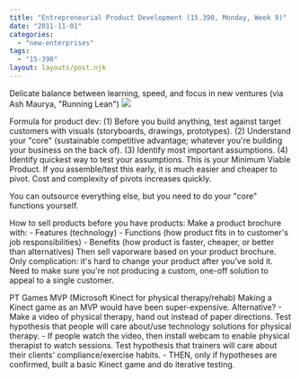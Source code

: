 ```yaml
---
title: "Entrepreneurial Product Development (15.390, Monday, Week 9)"
date: "2011-11-01"
categories: 
  - "new-enterprises"
tags: 
  - "15-390"
layout: layouts/post.njk
---
```


Delicate balance between learning, speed, and focus in new ventures (via Ash Maurya, "Running Lean") ![](images/speed-learning-focus.png)

Formula for product dev: (1) Before you build anything, test against target customers with visuals (storyboards, drawings, prototypes). (2) Understand your "core" (sustainable competitive advantage; whatever you're building your business on the back of). (3) Identify most important assumptions. (4) Identify quickest way to test your assumptions. This is your Minimum Viable Product. If you assemble/test this early, it is much easier and cheaper to pivot. Cost and complexity of pivots increases quickly.

You can outsource everything else, but you need to do your "core" functions yourself.

How to sell products before you have products: Make a product brochure with: - Features (technology) - Functions (how product fits in to customer's job responsibilities) - Benefits (how product is faster, cheaper, or better than alternatives) Then sell vaporware based on your product brochure. Only complication: it's hard to change your product after you've sold it. Need to make sure you're not producing a custom, one-off solution to appeal to a single customer.

PT Games MVP (Microsoft Kinect for physical therapy/rehab) Making a Kinect game as an MVP would have been super-expensive. Alternative? - Make a video of physical therapy, hand out instead of paper directions. Test hypothesis that people will care about/use technology solutions for physical therapy. - If people watch the video, then install webcam to enable physical therapist to watch sessions. Test hypothesis that trainers will care about their clients' compliance/exercise habits. - THEN, only if hypotheses are confirmed, built a basic Kinect game and do iterative testing.
